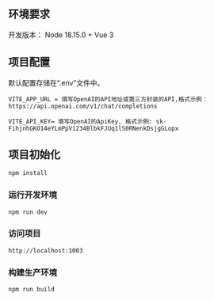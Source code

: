 
## 环境要求
开发版本： Node 18.15.0 + Vue 3

## 项目配置
默认配置存储在“.env”文件中。

```env
VITE_APP_URL = 填写OpenAI的API地址或第三方封装的API,格式示例：https://api.openai.com/v1/chat/completions

VITE_API_KEY= 填写OpenAI的ApiKey, 格式示例: sk-FihjnhGKO14eYLmPpV1234BlbkFJUq1lS0RNenkDsjgGLopx

```

## 项目初始化

```sh
npm install
```

### 运行开发环境

```sh
npm run dev
```

### 访问项目
```sh
http://localhost:1003
```

### 构建生产环境

```sh
npm run build
```